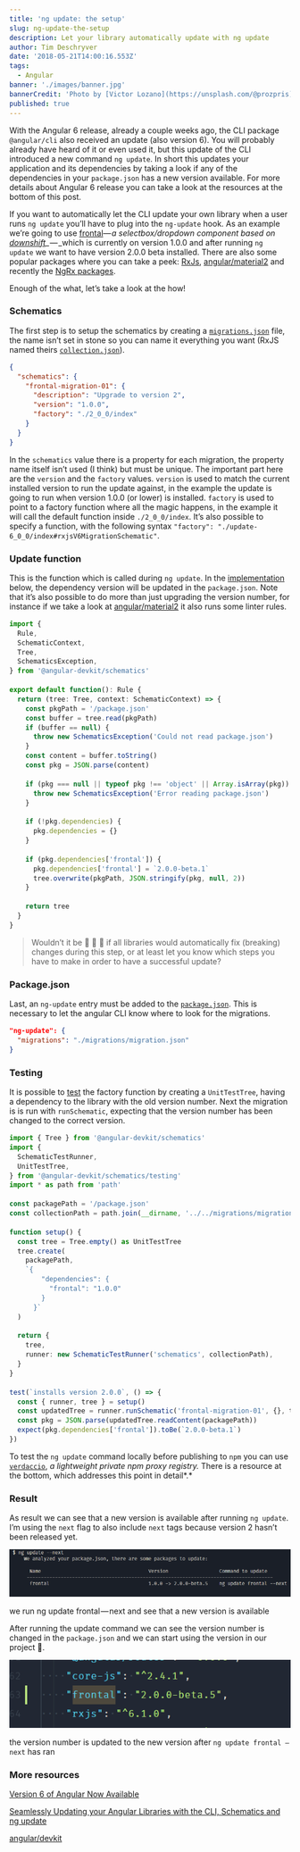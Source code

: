 ```yaml
---
title: 'ng update: the setup'
slug: ng-update-the-setup
description: Let your library automatically update with ng update
author: Tim Deschryver
date: '2018-05-21T14:00:16.553Z'
tags:
  - Angular
banner: './images/banner.jpg'
bannerCredit: 'Photo by [Victor Lozano](https://unsplash.com/@prozpris) on [Unsplash](https://unsplash.com)'
published: true
---
```


With the Angular 6 release, already a couple weeks ago, the CLI package `@angular/cli` also received an update (also version 6). You will probably already have heard of it or even used it, but this update of the CLI introduced a new command `ng update`. In short this updates your application and its dependencies by taking a look if any of the dependencies in your `package.json` has a new version available. For more details about Angular 6 release you can take a look at the resources at the bottom of this post.

If you want to automatically let the CLI update your own library when a user runs `ng update` you’ll have to plug into the `ng-update` hook. As an example we’re going to use [frontal](https://github.com/timdeschryver/frontal)_— a selectbox/dropdown component based on_ [_downshift_](https://github.com/paypal/downshift)\_ — _which is currently on version 1.0.0 and after running `ng update` we want to have version 2.0.0 beta installed. There are also some popular packages where you can take a peek: [RxJs](https://github.com/ReactiveX/rxjs), [angular/material2](https://github.com/angular/material2) and recently the [NgRx packages](https://github.com/ngrx/platform).

Enough of the what, let’s take a look at the how!

### Schematics

The first step is to setup the schematics by creating a [`migrations.json`](https://github.com/timdeschryver/frontal/blob/master/migrations/migration.json) file, the name isn’t set in stone so you can name it everything you want (RxJS named theirs [`collection.json`](https://github.com/ReactiveX/rxjs/blob/master/migrations/collection.json)).

```json
{
  "schematics": {
    "frontal-migration-01": {
      "description": "Upgrade to version 2",
      "version": "1.0.0",
      "factory": "./2_0_0/index"
    }
  }
}
```

In the `schematics` value there is a property for each migration, the property name itself isn’t used (I think) but must be unique. The important part here are the `version` and the `factory` values. `version` is used to match the current installed version to run the update against, in the example the update is going to run when version 1.0.0 (or lower) is installed. `factory` is used to point to a factory function where all the magic happens, in the example it will call the default function inside `./2_0_0/index`. It’s also possible to specify a function, with the following syntax `"factory": "./update-6_0_0/index#rxjsV6MigrationSchematic"`.

### Update function

This is the function which is called during `ng update`. In the [implementation](https://github.com/timdeschryver/frontal/blob/master/migrations/2_0_0/index.ts) below, the dependency version will be updated in the `package.json`. Note that it’s also possible to do more than just upgrading the version number, for instance if we take a look at [angular/material2](https://github.com/angular/material2/blob/master/src/lib/schematics/update/update.ts#L36) it also runs some linter rules.

```ts
import {
  Rule,
  SchematicContext,
  Tree,
  SchematicsException,
} from '@angular-devkit/schematics'

export default function(): Rule {
  return (tree: Tree, context: SchematicContext) => {
    const pkgPath = '/package.json'
    const buffer = tree.read(pkgPath)
    if (buffer == null) {
      throw new SchematicsException('Could not read package.json')
    }
    const content = buffer.toString()
    const pkg = JSON.parse(content)

    if (pkg === null || typeof pkg !== 'object' || Array.isArray(pkg)) {
      throw new SchematicsException('Error reading package.json')
    }

    if (!pkg.dependencies) {
      pkg.dependencies = {}
    }

    if (pkg.dependencies['frontal']) {
      pkg.dependencies['frontal'] = `2.0.0-beta.1`
      tree.overwrite(pkgPath, JSON.stringify(pkg, null, 2))
    }

    return tree
  }
}
```

> Wouldn’t it be 🍌 🍌 🍌 if all libraries would automatically fix (breaking) changes during this step, or at least let you know which steps you have to make in order to have a successful update?

### Package.json

Last, an `ng-update` entry must be added to the [`package.json`](https://github.com/timdeschryver/frontal/blob/master/src/package.json). This is necessary to let the angular CLI know where to look for the migrations.

```json
"ng-update": {
  "migrations": "./migrations/migration.json"
}
```

### Testing

It is possible to [test](https://github.com/timdeschryver/frontal/blob/master/__tests__/migrations/2_0_0.ts) the factory function by creating a `UnitTestTree`, having a dependency to the library with the old version number. Next the migration is is run with `runSchematic`, expecting that the version number has been changed to the correct version.

```ts
import { Tree } from '@angular-devkit/schematics'
import {
  SchematicTestRunner,
  UnitTestTree,
} from '@angular-devkit/schematics/testing'
import * as path from 'path'

const packagePath = '/package.json'
const collectionPath = path.join(__dirname, '../../migrations/migration.json')

function setup() {
  const tree = Tree.empty() as UnitTestTree
  tree.create(
    packagePath,
    `{
        "dependencies": {
          "frontal": "1.0.0"
        }
      }`
  )

  return {
    tree,
    runner: new SchematicTestRunner('schematics', collectionPath),
  }
}

test(`installs version 2.0.0`, () => {
  const { runner, tree } = setup()
  const updatedTree = runner.runSchematic('frontal-migration-01', {}, tree)
  const pkg = JSON.parse(updatedTree.readContent(packagePath))
  expect(pkg.dependencies['frontal']).toBe(`2.0.0-beta.1`)
})
```

To test the `ng update` command locally before publishing to `npm` you can use [`verdaccio`](https://github.com/verdaccio/verdaccio), _a lightweight private npm proxy registry._ There is a resource at the bottom, which addresses this point in detail*.*

### Result

As result we can see that a new version is available after running `ng update`. I’m using the `next` flag to also include `next` tags because version 2 hasn’t been released yet.

![](./images/ng-update.png)

we run ng update frontal — next and see that a new version is available

After running the update command we can see the version number is changed in the `package.json` and we can start using the version in our project 🎉.

![](./images/updated.png)

the version number is updated to the new version after `ng update frontal — next` has ran

### More resources

[Version 6 of Angular Now Available](https://blog.angular.io/version-6-of-angular-now-available-cc56b0efa7a4)

[Seamlessly Updating your Angular Libraries with the CLI, Schematics and ng update](http://www.softwarearchitekt.at/post/2018/04/17/seamlessly-updating-your-angular-libraries-with-ng-update.aspx)

[angular/devkit](https://github.com/angular/devkit/blob/master/docs/specifications/update.md)
